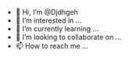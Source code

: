 - 👋 Hi, I’m @Djdhgeh
- 👀 I’m interested in ...
- 🌱 I’m currently learning ...
- 💞️ I’m looking to collaborate on ...
- 📫 How to reach me ...

<!---
Djdhgeh/Djdhgeh is a ✨ special ✨ repository because its `README.md` (this file) appears on your GitHub profile.
You can click the Preview link to take a look at your changes.
--->
